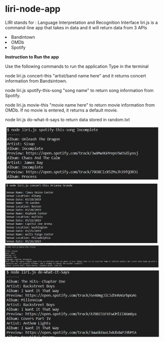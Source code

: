 # liri-node-app

LIRI stands for : Language Interpretation and Recognition Interface
liri.js is a command-line app that takes in data and it will return data from 3 APIs
    <li>Bandintown</li>
    <li>OMDb</li>
    <li>Spotify</li>

<b>Instruction to Run the app</b>

Use the following commands to run the application
Type in the terminal

node liri.js concert-this "artist/band name here" and it returns concert information from Bandsintown.

node liri.js spotify-this-song "song name" to return song information from Spotify. 

node liri.js movie-this "movie name here" to return movie information from OMDb. If no movie is entered, it returns a default movie.

node liri.js do-what-it-says to return data stored in random.txt


![Spotify](https://github.com/webdev-gmg/liri-node-app/blob/master/images/spotify.jpg?raw=true)
![Bands](https://github.com/webdev-gmg/liri-node-app/blob/master/images/bands.png?raw=true)
![Movies](https://github.com/webdev-gmg/liri-node-app/blob/master/images/movie.png?raw=true)
![Random](https://github.com/webdev-gmg/liri-node-app/blob/master/images/dowhatitsays.png?raw=true)